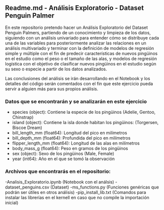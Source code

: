 ## Readme.md - Análisis Exploratorio - Dataset Penguin Palmer

En este repositorio pretendo hacer un Análisis Exploratorio del Dataset Penguin Palmers, partiendo de un conocimiento y limpieza de los datos,
siguiendo con un análisis univariado para entender cómo se distribuye cada una de las variables para posteriormente analizar las relaciones
en un análisis multivariado y terminar con la definición de modelos de regresión simple y múltiple con el fin de predecir características de nuevos pingüinos en el estudio como el peso o el tamaño de las alas, y modelos de regresión logística con el objetivo de clasificar nuevos pingüinos en el estudio según su sexo o especie a partir de los datos analizados.

Las conclusiones del análisis se irán desarrollando en el Notebook y los detalles del código serán comentados con el fin que este ejercicio pueda servir
a alguien más para sus propios análisis.

### Datos que se encontrarán y se analizarán en este ejercicio
- species (object): Contiene la especie de los pingüinos (Adelie, Gentoo, Chinstrap)
- island (object): Contiene la isla donde habitan los pingüinos: (Torgersen, Biscoe Dream)
- bill_length_mm (float64): Longitud del pico en milímetros
- bill_depth_mm (float64): Profundida del pico en milímetros
- flipper_length_mm (float64): Longitud de las alas en milímetros
- body_mass_g (float64): Peso en gramos de los pingüinos
- sex (object): Sexo de los pingüinos (Male, Female)
- year (int64): Año en el que se tomó la observación

### Archivos que encontrarás en el repositorio:
-Analisis_Exploratorio.ipynb (Notebook con el análsis)
-dataset_penguins.csv (Dataset)
-ms_functions.py (Funciones genéricas que podrán ser útiles en otros análisis)
-pip_install_lib.txt (Comandos para instalar las librerías en el kernell en caso que no compile la importación inicial)
